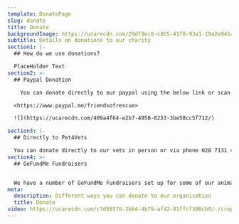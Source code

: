 ```yaml
---
template: DonatePage
slug: donate
title: Donate
backgroundImage: https://ucarecdn.com/29df9ec8-c8b5-41f8-93a1-19a2e941a613/-/crop/528x240/0,83/-/preview/
subtitle: Details on donations to our charity
section1: |-
  ## How do we use donations?

  PlaceHolder Text
section2: >-
  ## Paypal Donation

    You can donate directly to our paypal using the below link or scan the QR code.

  <https://www.paypal.me/friendsofrescue>

  ![](https://ucarecdn.com/409a4f64-e2b7-4958-8233-3be58cc5f712/)

section3: |-
  ## Directly to Pet4Vets

  You can donate directly to our vets in person or via phone 028 7131 4420
section4: >-
  ## GoFundMe Fundraisers


  We have a number of GoFundMe Fundraisers set up for some of our animals. Our active fundraisers can be found below:
meta:
  description: Different ways you can donate to our organisation
  title: Donate
video: https://ucarecdn.com/c7d58576-2bb4-4b79-af42-81ffcf390cb0/-/crop/528x357/0,170/-/preview/
---
```

